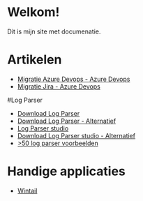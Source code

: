# Welkom!
Dit is mijn site met documenatie.

# Artikelen

* [Migratie Azure Devops - Azure Devops](./AzureDevops-AzureDevops-Migratie/index.html)
* [Migratie Jira - Azure Devops](./Jira-AzureDevops-Migratie/index.html)

#Log Parser

* [Download Log Parser](https://www.microsoft.com/en-US/download/details.aspx?id=24659)
* [Download Log Parser - Alternatief](./Logparser/LogParser.msi)
* [Log Parser studio](https://techcommunity.microsoft.com/t5/exchange-team-blog/introducing-log-parser-studio/ba-p/601131)
* [Download Log Parser studio - Alternatief](./Logparser/LPSV2.D2.zip)
* [>50 log parser voorbeelden](https://mlichtenberg.wordpress.com/2011/02/03/log-parser-rocks-more-than-50-examples/)

# Handige applicaties
* [Wintail](https://www.baremetalsoft.com/wintail/)